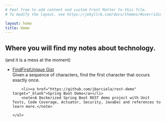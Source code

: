```yaml
---
# Feel free to add content and custom Front Matter to this file.
# To modify the layout, see https://jekyllrb.com/docs/themes/#overriding-theme-defaults

layout: home
title: Home
---
```


## Where you will find my notes about technology.
<span class="note">(and it is a mess at the moment)</span>

<div>
    <ul>
        <li><a href="https://gist.github.com/jbarciela/5f5e4b03fc3cba5404879a5666237ca7" target="_blank">FindFirstUnique Gist</a></li>
        <note>Given a sequence of characters, find the first character that occurs exactly once.</note>

        <li><a href="https://github.com/jbarciela/rest-demo" target="_blank">Spring Boot Demo</a></li>
        <note>A Dockerized Spring Boot REST demo project with Unit Tests, Code Coverage, Actuator, Security, JavaDoc and references to learn more.</note>
        
    </ul>
 </div>
